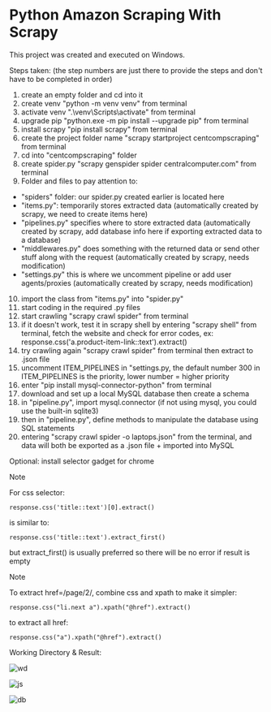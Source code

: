 # Python Amazon Scraping With Scrapy

This project was created and executed on Windows.

Steps taken: (the step numbers are just there to provide the steps and don't have to be completed in order)

1) create an empty folder and cd into it 
2) create venv "python -m venv venv" from terminal
3) activate venv ".\venv\Scripts\activate" from terminal
4) upgrade pip "python.exe -m pip install --upgrade pip" from terminal
5) install scrapy "pip install scrapy" from terminal
6) create the project folder name "scrapy startproject centcompscraping" from terminal
7) cd into "centcompscraping" folder
8) create spider.py "scrapy genspider spider centralcomputer.com" from terminal
9) Folder and files to pay attention to:
- "spiders" folder: our spider.py created earlier is located here
- "items.py": temporarily stores extracted data (automatically created by scrapy, we need to create items here)
- "pipelines.py" specifies where to store extracted data (automatically created by scrapy, add database info here if exporting extracted data to a database)
- "middlewares.py" does something with the returned data or send other stuff along with the request (automatically created by scrapy, needs modification)
- "settings.py" this is where we uncomment pipeline or add user agents/proxies (automatically created by scrapy, needs modification)
10) import the class from "items.py" into "spider.py"
11) start coding in the required .py files
12) start crawling "scrapy crawl spider" from terminal
13) if it doesn't work, test it in scrapy shell by entering "scrapy shell" from terminal, fetch the website and check for error codes, ex: response.css('a.product-item-link::text').extract()
14) try crawling again "scrapy crawl spider" from terminal then extract to .json file
15) uncomment ITEM_PIPELINES in "settings.py, the default number 300 in ITEM_PIPELINES is the priority, lower number = higher priority
16) enter "pip install mysql-connector-python" from terminal 
17) download and set up a local MySQL database then create a schema
18) in "pipeline.py", import mysql.connector (if not using mysql, you could use the built-in sqlite3)
19) then in "pipeline.py", define methods to manipulate the database using SQL statements
20) entering "scrapy crawl spider -o laptops.json" from the terminal, and data will both be exported as a .json file + imported into MySQL

Optional:
install selector gadget for chrome

> [!NOTE]
>
> For css selector:
> 
> ```response.css('title::text')[0].extract()```
>
> is similar to:
>
> ```response.css('title::text').extract_first()```
>
> but extract_first() is usually preferred so there will be no error if result is empty

> [!NOTE]
> 
> To extract href=/page/2/, combine css and xpath to make it simpler:
>
> `response.css("li.next a").xpath("@href").extract()`
> 
> to extract all href:
>
> `response.css("a").xpath("@href").extract()`

Working Directory & Result:

![wd](https://github.com/tuanlamit/python-scrapy/assets/128099142/a56e08b0-4089-49a6-8993-af961b1b03b2)

![js](https://github.com/tuanlamit/python-scrapy/assets/128099142/80e91799-6395-416f-bf1e-3ce1ec31f675)

![db](https://github.com/tuanlamit/python-scrapy/assets/128099142/54c00278-3705-4306-932a-a86d543f4589)


